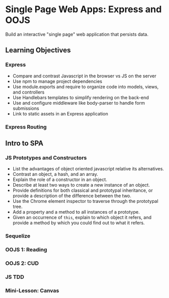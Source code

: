 # Single Page Web Apps: Express and OOJS

Build an interactive "single page" web application that persists data.

## Learning Objectives

### Express
- Compare and contrast Javascript in the browser vs JS on the server
- Use npm to manage project dependencies
- Use module.exports and require to organize code into models, views, and controllers
- Use Handlebars templates to simplify rendering on the back-end
- Use and configure middleware like body-parser to handle form submissions
- Link to static assets in an Express application

### Express Routing

## Intro to SPA

### JS Prototypes and Constructors
- List the advantages of object oriented javascript relative its alternatives.
- Contrast an object, a hash, and an array.
- Explain the role of a constructor in an object.
- Describe at least two ways to create a new instance of an object.
- Provide definitions for both classical and prototypal inheritance, or provide a description of the difference between the two.
- Use the Chrome element inspector to traverse through the prototypal tree.
- Add a property and a method to all instances of a prototype.
- Given an occurrence of `this`, explain to which object it refers, and provide a method by which you could find out to what it refers.

### Sequelize

### OOJS 1: Reading

### OOJS 2: CUD

### JS TDD

### Mini-Lesson: Canvas
